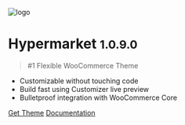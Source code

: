 ![logo](img/hypermarket-logo.png)

# Hypermarket <small>1.0.9.0</small>

> #1 Flexible WooCommerce Theme

- Customizable without touching code
- Build fast using Customizer live preview
- Bulletproof integration with WooCommerce Core


[Get Theme](https://wordpress.org/themes/hypermarket/)
[Documentation](#hypermarket-wordpress-theme)
